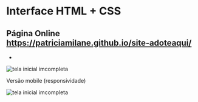 # Interface HTML + CSS

## Página Online https://patriciamilane.github.io/site-adoteaqui/

-

![tela inicial imcompleta](https://github.com/patriciamilane/site-adoteaqui/blob/master/imagens/gif.gif)

Versão mobile (responsividade) 

![tela inicial imcompleta](https://github.com/patriciamilane/site-adoteaqui/blob/master/imagens/cel.png)




